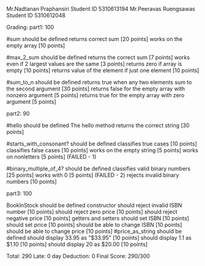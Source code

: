 Mr.Nadtanan Praphansiri Student ID 5310613194
Mr.Peeravas Ruengsawas  Student ID 5310612048

Grading:
part1: 100

#sum
  should be defined
  returns correct sum [20 points]
  works on the empty array [10 points]

#max_2_sum
  should be defined
  returns the correct sum [7 points]
  works even if 2 largest values are the same [3 points]
  returns zero if array is empty [10 points]
  returns value of the element if just one element [10 points]

#sum_to_n
  should be defined
  returns true when any two elements sum to the second argument [30 points]
  returns false for the empty array with nonzero argument [5 points]
  returns true for the empty array with zero argument [5 points]

part2: 90

#hello
  should be defined
  The hello method returns the correct string [30 points]

#starts_with_consonant?
  should be defined
  classifies true cases [10 points]
  classifies false cases [10 points]
  works on the empty string [5 points]
  works on nonletters [5 points] (FAILED - 1)

#binary_multiple_of_4?
  should be defined
  classifies valid binary numbers [25 points]
  works with 0 [5 points] (FAILED - 2)
  rejects invalid binary numbers [10 points]

part3: 100

BookInStock
  should be defined
  constructor
    should reject invalid ISBN number [10 points]
    should reject zero price [10 points]
    should reject negative price [10 points]
  getters and setters
    should set ISBN [10 points]
    should set price [10 points]
    should be able to change ISBN [10 points]
    should be able to change price [10 points]
  #price_as_string
    should be defined
    should display 33.95 as "$33.95" [10 points]
    should display 1.1 as $1.10 [10 points]
    should display 20 as $20.00 [10 points]

Total: 290
Late: 0 day
Deduction: 0
Final Score: 290/300